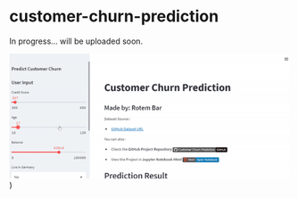 # customer-churn-prediction

In progress... will be uploaded soon.


![img/app_gif.gif](https://github.com/rotembar22/customer-churn-prediction/blob/main/img/app_gif.gif?raw=true))
